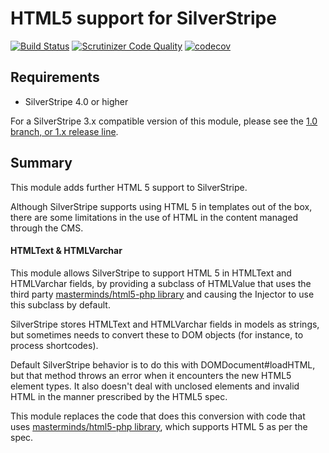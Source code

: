# HTML5 support for SilverStripe

[![Build Status](https://travis-ci.org/silverstripe/silverstripe-html5.svg?branch=master)](https://travis-ci.org/silverstripe/silverstripe-html5)
[![Scrutinizer Code Quality](https://scrutinizer-ci.com/g/silverstripe/silverstripe-html5/badges/quality-score.png?b=master)](https://scrutinizer-ci.com/g/silverstripe/silverstripe-html5/?branch=master)
[![codecov](https://codecov.io/gh/silverstripe/silverstripe-html5/branch/master/graph/badge.svg)](https://codecov.io/gh/silverstripe/silverstripe-html5)

## Requirements

* SilverStripe 4.0 or higher

For a SilverStripe 3.x compatible version of this module, please see the [1.0 branch, or 1.x release line](https://github.com/silverstripe/silverstripe-html5/tree/1.0#readme).

## Summary

This module adds further HTML 5 support to SilverStripe.

Although SilverStripe supports using HTML 5 in templates out of the box, there are
some limitations in the use of HTML in the content managed through the CMS.

#### HTMLText & HTMLVarchar

This module allows SilverStripe to support HTML 5 in HTMLText and HTMLVarchar fields, by
providing a subclass of HTMLValue that uses the third party [masterminds/html5-php library](https://github.com/Masterminds/html5-php)
and causing the Injector to use this subclass by default.

SilverStripe stores HTMLText and HTMLVarchar fields in models as strings, but
sometimes needs to convert these to DOM objects (for instance, to process shortcodes).

Default SilverStripe behavior is to do this with DOMDocument#loadHTML, but that method
throws an error when it encounters the new HTML5 element types. It also doesn't deal
with unclosed elements and invalid HTML in the manner prescribed by the HTML5 spec.

This module replaces the code that does this conversion with code that uses [masterminds/html5-php library](https://github.com/Masterminds/html5-php),
which supports HTML 5 as per the spec.
